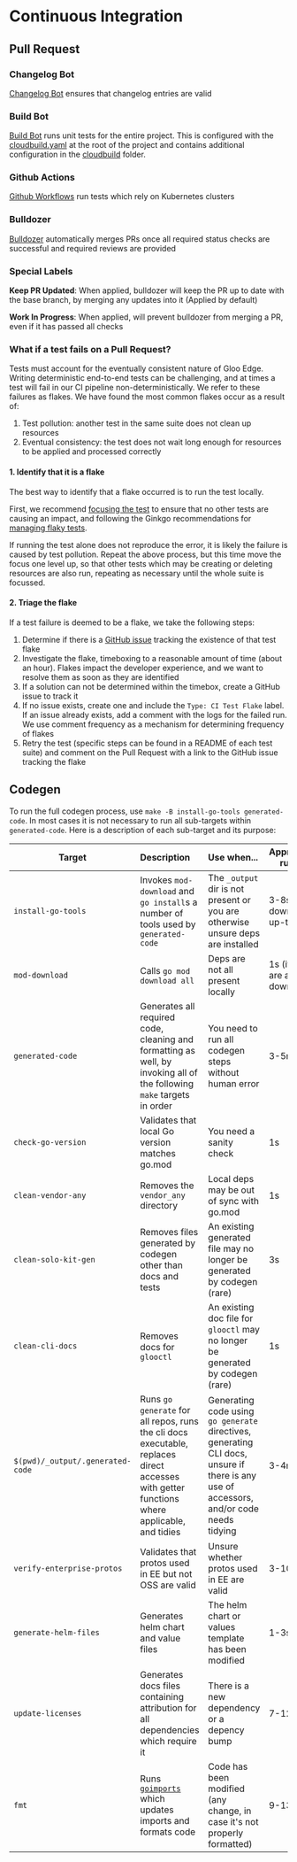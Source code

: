 # Continuous Integration

## Pull Request

### Changelog Bot
[Changelog Bot](https://github.com/solo-io/changelog-bot)  ensures that changelog entries are valid

### Build Bot
[Build Bot](https://github.com/solo-io/build-bot) runs unit tests for the entire project. This is configured with the [cloudbuild.yaml](../cloudbuild.yaml) at the root of the project and contains additional configuration in the [cloudbuild](cloudbuild) folder.

### Github Actions
[Github Workflows](https://github.com/solo-io/gloo/tree/master/.github/workflows) run tests which rely on Kubernetes clusters

### Bulldozer
[Bulldozer](https://github.com/solo-io/bulldozer) automatically merges PRs once all required status checks are successful and required reviews are provided

### Special Labels
**Keep PR Updated**: When applied, bulldozer will keep the PR up to date with the base branch, by merging any updates into it (Applied by default)

**Work In Progress**: When applied, will prevent bulldozer from merging a PR, even if it has passed all checks

### What if a test fails on a Pull Request?

Tests must account for the eventually consistent nature of Gloo Edge. Writing deterministic end-to-end tests can be challenging, and at times a test will fail in our CI pipeline non-deterministically. We refer to these failures as flakes. We have found the most common flakes occur as a result of:
1. Test pollution: another test in the same suite does not clean up resources
2. Eventual consistency: the test does not wait long enough for resources to be applied and processed correctly

#### 1. Identify that it is a flake
The best way to identify that a flake occurred is to run the test locally.

First, we recommend [focusing the test](https://onsi.github.io/ginkgo/#focused-specs) to ensure that no other tests are causing an impact, and following the Ginkgo recommendations for [managing flaky tests](https://onsi.github.io/ginkgo/#repeating-spec-runs-and-managing-flaky-specs).

If running the test alone does not reproduce the error, it is likely the failure is caused by test pollution. Repeat the above process, but this time move the focus one level up, so that other tests which may be creating or deleting resources are also run, repeating as necessary until the whole suite is focussed.

#### 2. Triage the flake
If a test failure is deemed to be a flake, we take the following steps:
1. Determine if there is a [GitHub issue](https://github.com/solo-io/gloo/labels/Type%3A%20CI%20Test%20Flake) tracking the existence of that test flake
1. Investigate the flake, timeboxing to a reasonable amount of time (about an hour). Flakes impact the developer experience, and we want to resolve them as soon as they are identified
1. If a solution can not be determined within the timebox, create a GitHub issue to track it
1. If no issue exists, create one and include the `Type: CI Test Flake` label. If an issue already exists, add a comment with the logs for the failed run. We use comment frequency as a mechanism for determining frequency of flakes
1. Retry the test (specific steps can be found in a README of each test suite) and comment on the Pull Request with a link to the GitHub issue tracking the flake

## Codegen

To run the full codegen process, use `make -B install-go-tools generated-code`. In most cases it is not necessary to run all sub-targets within `generated-code`.
Here is a description of each sub-target and its purpose:

| Target                           | Description                                                                                                                                  | Use when...                                                                                                                             | Approximate runtime                  |
|----------------------------------|:---------------------------------------------------------------------------------------------------------------------------------------------|:----------------------------------------------------------------------------------------------------------------------------------------|--------------------------------------|
| `install-go-tools`               | Invokes `mod-download` and `go install`s a number of tools used by `generated-code` | The `_output` dir is not present or you are otherwise unsure deps are installed                                                         | 3-8s (if mod download is up-to-date) |
| `mod-download`                   | Calls `go mod download all` | Deps are not all present locally | 1s (if deps are already downloaded)  |
| `generated-code`                 | Generates all required code, cleaning and formatting as well, by invoking all of the following `make` targets in order | You need to run all codegen steps without human error | 3-5m                                 |
| `check-go-version`               | Validates that local Go version matches go.mod                                                                                               | You need a sanity check                                                                                                                 | 1s                                   |
| `clean-vendor-any`               | Removes the `vendor_any` directory                                                                                                           | Local deps may be out of sync with go.mod                                                                                               | 1s                                   |
| `clean-solo-kit-gen`             | Removes files generated by codegen other than docs and tests                                                                                 | An existing generated file may no longer be generated by codegen (rare)                                                                 | 3s                                   |
| `clean-cli-docs`                 | Removes docs for `glooctl`                                                                                                                   | An existing doc file for `glooctl` may no longer be generated by codegen (rare)                                                         | 1s                                   |
| `$(pwd)/_output/.generated-code` | Runs `go generate` for all repos, runs the cli docs executable,  replaces direct accesses with getter functions where applicable, and tidies | Generating code using `go generate` directives, generating CLI docs, unsure if there is any use of accessors, and/or code needs tidying | 3-4m                                 |
| `verify-enterprise-protos`       | Validates that protos used in EE but not OSS are valid | Unsure whether protos used in EE are valid                                                                                              | 3-10s                                |
| `generate-helm-files`            | Generates helm chart and value files | The helm chart or values template has been modified                                                                                     | 1-3s                                 |
| `update-licenses`                | Generates docs files containing attribution for all dependencies which require it | There is a new dependency or a depency bump                                                                                             | 7-12s                                |
| `fmt`                            | Runs [`goimports`](https://pkg.go.dev/golang.org/x/tools/cmd/goimports) which updates imports and formats code | Code has been modified (any change, in case it's not properly formatted)                                                                | 9-13s                                |